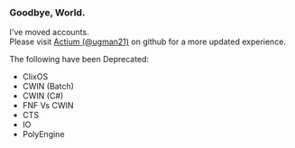 ### Goodbye, World.
I've moved accounts.
<br>
Please visit [Actium (@ugman21)](https://github.com/ugman21) on github for a more updated experience.

The following have been Deprecated:
- ClixOS
- CWIN (Batch)
- CWIN (C#)
- FNF Vs CWIN
- CTS
- IO
- PolyEngine

<!---
Blixermations/Blixermations is a ✨ special ✨ repository because its `README.md` (this file) appears on your GitHub profile.
You can click the Preview link to take a look at your changes.
--->
